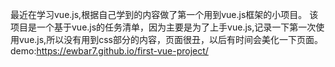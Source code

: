 最近在学习vue.js,根据自己学到的内容做了第一个用到vue.js框架的小项目。
该项目是一个基于vue.js的任务清单，因为主要是为了上手vue.js,记录一下第一次使用vue.js,所以没有用到css部分的内容，页面很丑，以后有时间会美化一下页面。
demo:https://ewbar7.github.io/first-vue-project/
